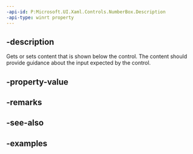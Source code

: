 ```yaml
---
-api-id: P:Microsoft.UI.Xaml.Controls.NumberBox.Description
-api-type: winrt property
---
```


## -description

Gets or sets content that is shown below the control. The content should provide guidance about the input expected by the control.

## -property-value

## -remarks

## -see-also

## -examples

